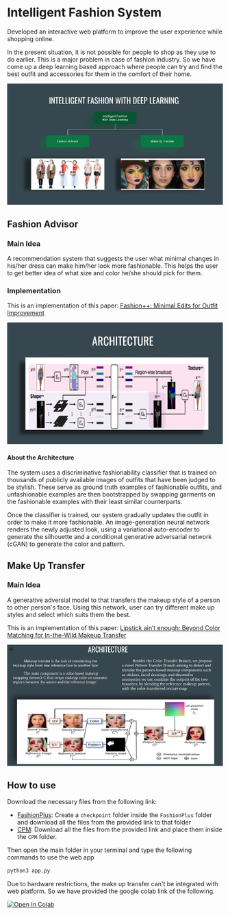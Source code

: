 #  Intelligent Fashion System

Developed an interactive web platform to improve the user experience while shopping online. 

In the present situation, it is not possible for people to shop as they use to do earlier. This is a major problem in case of fashion industry. So we have come up a deep learning based approach where people can try and find the best outfit and accessories for them in the comfort of their home.


![Our Idea](./readme_imgs/fashionPPT_error_404.jpg)

## Fashion Advisor

### Main Idea

A recommendation system that suggests the user what minimal changes in his/her dress can make him/her look more fashionable. This helps the user to get better idea of what size and color he/she should pick for them.

### Implementation

This is an implementation of this paper: [Fashion++: Minimal Edits for Outfit Improvement](https://arxiv.org/pdf/1904.09261.pdf)

![Architecture](./readme_imgs/fashion%2B%2B_arch.jpg)

#### About the Architecture
The system uses a discriminative fashionability classifier that is trained on thousands of publicly available images of outfits that have been judged to be stylish. These serve as ground truth examples of fashionable outfits, and unfashionable examples are then bootstrapped by swapping garments on the fashionable examples with their least similar counterparts.

Once the classifier is trained, our system gradually updates the outfit in order to make it more fashionable. An image-generation neural network renders the newly adjusted look, using a variational auto-encoder to generate the silhouette and a conditional generative adversarial network (cGAN) to generate the color and pattern. 
 

## Make Up Transfer

### Main Idea

A generative adversial model to that transfers the makeup style of a person to other person's face. Using this network, user can try different make up styles and select which suits them the best.


This is an implementation of this paper: [Lipstick ain’t enough: Beyond Color Matching for In-the-Wild Makeup Transfer](https://arxiv.org/pdf/2104.01867.pdf)

![Architecture](./readme_imgs/makeup_arch.jpg)


## How to use

Download the necessary files from the following link:
 - [FashionPlus](https://drive.google.com/drive/folders/1KvCyxeoowHmVvTslO1VIhDtIExJwFzV3?usp=sharing): Create a `checkpoint` folder inside the `FashionPlus` folder and download all the files from the provided link to that folder
 - [CPM](https://drive.google.com/drive/folders/1fWc3s6ia4-gnyTnr2UfQ_gaQ-HERWgbq?usp=sharing): Download all the files from the provided link and place them inside the `CPM` folder.

Then open the main folder in your terminal and type the following commands to use the web app
```python
python3 app.py
```
Due to hardware restrictions, the make up transfer can't be integrated with web platform. So we have provided the google colab link of the following.

[![Open In Colab](https://colab.research.google.com/assets/colab-badge.svg)](https://colab.research.google.com/drive/1wQt_uamj51rJNJ_6_dK3S3CMuwqefNtd?usp=sharing)



